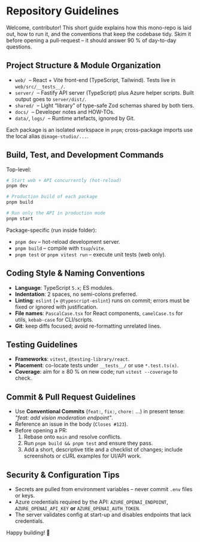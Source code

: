 # Repository Guidelines

Welcome, contributor! This short guide explains how this mono-repo is laid out, how to run it, and the conventions that keep the codebase tidy.  Skim it before opening a pull-request – it should answer 90 % of day-to-day questions.

## Project Structure & Module Organization

- `web/` &nbsp;– React + Vite front-end (TypeScript, Tailwind). Tests live in `web/src/__tests__/`.
- `server/` &nbsp;– Fastify API server (TypeScript) plus Azure helper scripts. Built output goes to `server/dist/`.
- `shared/` &nbsp;– Light “library” of type-safe Zod schemas shared by both tiers.
- `docs/` &nbsp;– Developer notes and HOW-TOs.
- `data/`, `logs/` &nbsp;– Runtime artefacts, ignored by Git.

Each package is an isolated workspace in `pnpm`; cross-package imports use the local alias `@image-studio/...`.

## Build, Test, and Development Commands

Top-level:

```bash
# Start web + API concurrently (hot-reload)
pnpm dev

# Production build of each package
pnpm build

# Run only the API in production mode
pnpm start
```

Package-specific (run inside folder):

- `pnpm dev` – hot-reload development server.
- `pnpm build` – compile with `tsup`/`vite`.
- `pnpm test` or `pnpm vitest run` – execute unit tests (web only).

## Coding Style & Naming Conventions

- **Language**: TypeScript `5.x`; ES modules.
- **Indentation**: 2 spaces, no semi-colons preferred.
- **Linting**: `eslint` (+ `@typescript-eslint`) runs on commit; errors must be fixed or ignored with justification.
- **File names**: `PascalCase.tsx` for React components, `camelCase.ts` for utils, `kebab-case` for CLI/scripts.
- **Git**: keep diffs focused; avoid re-formatting unrelated lines.

## Testing Guidelines

- **Frameworks**: `vitest`, `@testing-library/react`.
- **Placement**: co-locate tests under `__tests__/` or use `*.test.ts(x)`.
- **Coverage**: aim for ≥ 80 % on new code; run `vitest --coverage` to check.

## Commit & Pull Request Guidelines

- Use **Conventional Commits** (`feat:`, `fix:`, `chore:` …) in present tense: *"feat: add vision moderation endpoint"*.
- Reference an issue in the body (`Closes #123`).
- Before opening a PR:
  1. Rebase onto `main` and resolve conflicts.
  2. Run `pnpm build && pnpm test` and ensure they pass.
  3. Add a short, descriptive title and a checklist of changes; include screenshots or cURL examples for UI/API work.

## Security & Configuration Tips

- Secrets are pulled from environment variables – never commit `.env` files or keys.
- Azure credentials required by the API: `AZURE_OPENAI_ENDPOINT`, `AZURE_OPENAI_API_KEY` **or** `AZURE_OPENAI_AUTH_TOKEN`.
- The server validates config at start-up and disables endpoints that lack credentials.

Happy building! 🚀

